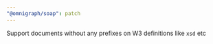 ```yaml
---
"@omnigraph/soap": patch
---
```


Support documents without any prefixes on W3 definitions like `xsd` etc
